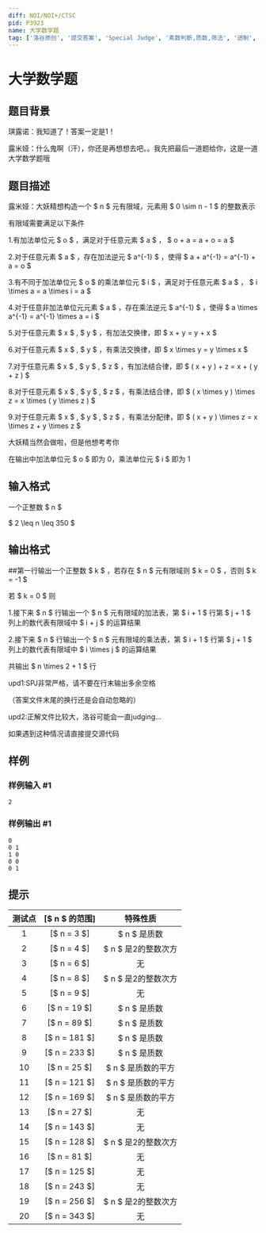 ```yaml
---
diff: NOI/NOI+/CTSC
pid: P3923
name: 大学数学题
tag: ['洛谷原创', '提交答案', 'Special Judge', '素数判断,质数,筛法', '进制', '期望']
---
```

# 大学数学题
## 题目背景

琪露诺：我知道了！答案一定是1！

露米娅：什么鬼啊（汗），你还是再想想去吧。。我先把最后一道题给你，这是一道大学数学题哦

## 题目描述

露米娅：大妖精想构造一个 $ n $ 元有限域，元素用 $ 0 \sim n - 1 $ 的整数表示


有限域需要满足以下条件


1.有加法单位元 $ o $ ，满足对于任意元素 $ a $ ， $ o + a = a + o = a $


2.对于任意元素 $ a $ ，存在加法逆元 $ a^{-1} $ ，使得 $ a + a^{-1} = a^{-1} + a = o $


3.有不同于加法单位元 $ o $ 的乘法单位元 $ i $ ，满足对于任意元素 $ a $ ， $ i \times a = a \times i = a $


4.对于任意非加法单位元元素 $ a $ ，存在乘法逆元 $ a^{-1} $ ，使得 $ a \times a^{-1} = a^{-1} \times a = i $


5.对于任意元素 $ x $ , $ y $ ，有加法交换律，即 $ x + y = y + x  $


6.对于任意元素 $ x $ , $ y $ ，有乘法交换律，即 $ x \times y = y \times x  $


7.对于任意元素 $ x $ , $ y $ , $ z $ ，有加法结合律，即 $ ( x + y ) + z = x + ( y + z ) $


8.对于任意元素 $ x $ , $ y $ , $ z $ ，有乘法结合律，即 $ ( x \times y ) \times z = x \times ( y \times z ) $


9.对于任意元素 $ x $ , $ y $ , $ z $ ，有乘法分配律，即 $ ( x + y ) \times z = x \times z + y \times z $


大妖精当然会做啦，但是他想考考你


在输出中加法单位元  $ o $ 即为 0，乘法单位元  $ i $ 即为 1

## 输入格式

一个正整数 $ n $

$ 2 \leq n \leq 350 $

## 输出格式

##第一行输出一个正整数 $ k $ ，若存在 $ n $ 元有限域则 $ k = 0 $ ，否则 $ k = -1 $


若 $ k = 0 $ 则

1.接下来 $ n $ 行输出一个 $ n $ 元有限域的加法表，第 $ i + 1 $ 行第 $ j + 1 $ 列上的数代表有限域中 $ i + j $ 的运算结果

2.接下来 $ n $ 行输出一个 $ n $ 元有限域的乘法表，第 $ i + 1 $ 行第 $ j + 1 $ 列上的数代表有限域中 $ i \times j $ 的运算结果

共输出 $ n \times 2 + 1 $ 行


upd1:SPJ非常严格，请不要在行末输出多余空格

（答案文件末尾的换行还是会自动忽略的）

upd2:正解文件比较大，洛谷可能会一直judging...

如果遇到这种情况请直接提交源代码

## 样例

### 样例输入 #1
```
2

```
### 样例输出 #1
```
0
0 1
1 0
0 0
0 1

```
## 提示

| 测试点  |  [$ n $ 的范围]       | 特殊性质|
| :-------: | :----------: | :-----------------: |
|1  | [$ n = 3 $]     | $ n $ 是质数           |
|2  | [$ n = 4 $]     | $ n $ 是2的整数次方 |
|3  | [$ n = 6 $]     |                无            |
|4  | [$ n = 8 $]     | $ n $ 是2的整数次方 |
|5  | [$ n = 9 $]     |                无            |
|6  | [$ n = 19 $]   | $ n $ 是质数           |
|7  | [$ n = 89 $]   | $ n $ 是质数           |
|8  | [$ n = 181 $] | $ n $ 是质数           |
|9  | [$ n = 233 $] | $ n $ 是质数           |
|10| [$ n = 25 $]   | $ n $ 是质数的平方|
|11| [$ n = 121 $] | $ n $ 是质数的平方|
|12| [$ n = 169 $] | $ n $ 是质数的平方|
|13| [$ n = 27 $]   |                无            |
|14| [$ n = 143 $] |                无            |
|15| [$ n = 128 $] | $ n $ 是2的整数次方 |
|16| [$ n = 81 $]   |                无            |
|17| [$ n = 125 $] |                无            |
|18| [$ n = 243 $] |                无            |
|19| [$ n = 256 $] | $ n $ 是2的整数次方 |
|20| [$ n = 343 $] |                无            |

